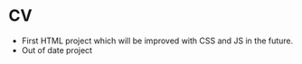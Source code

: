 # CV
- First HTML project which will be improved with CSS and JS in the future. 
- Out of date project
